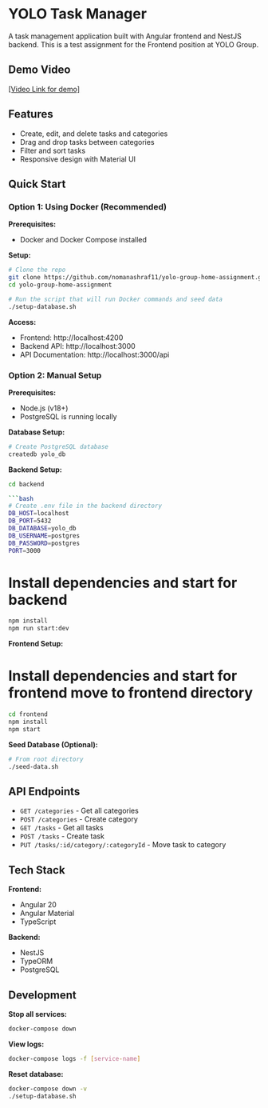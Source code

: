 # YOLO Task Manager

A task management application built with Angular frontend and NestJS backend. This is a test assignment for the Frontend position at YOLO Group.

## Demo Video

[\[Video Link for demo\]](https://www.loom.com/share/78771bfb28124783b903678b3964d2f4?sid=f73109ba-ce5f-4009-9ed2-1682177b6dd4)

## Features

- Create, edit, and delete tasks and categories
- Drag and drop tasks between categories
- Filter and sort tasks
- Responsive design with Material UI

## Quick Start

### Option 1: Using Docker (Recommended)

**Prerequisites:**

- Docker and Docker Compose installed

**Setup:**

```bash
# Clone the repo
git clone https://github.com/nomanashraf11/yolo-group-home-assignment.git
cd yolo-group-home-assignment

# Run the script that will run Docker commands and seed data
./setup-database.sh
```

**Access:**

- Frontend: http://localhost:4200
- Backend API: http://localhost:3000
- API Documentation: http://localhost:3000/api

### Option 2: Manual Setup

**Prerequisites:**

- Node.js (v18+)
- PostgreSQL is running locally

**Database Setup:**

```bash
# Create PostgreSQL database
createdb yolo_db
```

**Backend Setup:**

````bash
cd backend

```bash
# Create .env file in the backend directory
DB_HOST=localhost
DB_PORT=5432
DB_DATABASE=yolo_db
DB_USERNAME=postgres
DB_PASSWORD=postgres
PORT=3000
````

# Install dependencies and start for backend

```bash
npm install
npm run start:dev

```

**Frontend Setup:**

# Install dependencies and start for frontend move to frontend directory

```bash
cd frontend
npm install
npm start
```

**Seed Database (Optional):**

```bash
# From root directory
./seed-data.sh
```

## API Endpoints

- `GET /categories` - Get all categories
- `POST /categories` - Create category
- `GET /tasks` - Get all tasks
- `POST /tasks` - Create task
- `PUT /tasks/:id/category/:categoryId` - Move task to category

## Tech Stack

**Frontend:**

- Angular 20
- Angular Material
- TypeScript

**Backend:**

- NestJS
- TypeORM
- PostgreSQL


## Development

**Stop all services:**

```bash
docker-compose down
```

**View logs:**

```bash
docker-compose logs -f [service-name]
```

**Reset database:**

```bash
docker-compose down -v
./setup-database.sh
```
